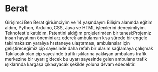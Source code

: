 # Berat
Girişimci
Ben Berat girişimciyim ve 14 yaşındayım Bilişim alanında eğitim aldım, Python, Arduino, CSS, Java ve HTML işlemlerini deneyimliyim. Teknofest'e katıldım. Patentini aldığım projelerimden bir tanesi:Projemiz insan hayatının önemini arz ederek ambulansın kısa sürede bir engele takılmaksızın yaralıya hastaneye ulaştırması, ambulanslar için geliştireceğimiz çip sayesinde daha refah bir ulaşım sağlamaya çalışmak
Takılacak olan çip sayesinde trafik ışıklarına yaklaşan ambulans trafik merkezine bir uyarı gidecek bu uyarı sayesinde gelen ambulans trafik ışıklarında kargaşa çıkmayacak şekilde yoluna devam edecektir.
